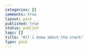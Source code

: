 ```yaml
--- 
categories: []
comments: true
layout: post
published: true
status: publish
tags: []
title: "All i know about the stock"
type: post
---
```

<div id="msgcns!3725CC0EE38B1F6!1774" class="bvMsg"><br></div>
